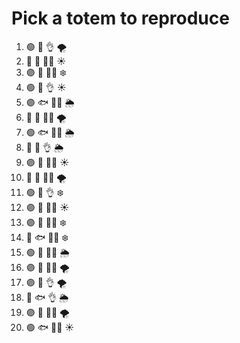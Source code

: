 # Pick a totem to reproduce

1. 🟢 🐄 👌 🌪️
2. 🔴 🐘 🫶🏾 ☀️
3. 🟣 🐘 👍🏼 ❄️
4. 🟢 🐘 👌 ☀️
5. 🟣 🐟 👍🏼 🌦️
6. 🔴 🐔 👍🏼 🌪️
7. 🟢 🐟 🤞🏿 🌦️
8. 🔴 🐄 👌 🌦️
9. 🟣 🐄 🤞🏿 ☀️
10. 🔴 🐄 🫶🏾 🌪️
11. 🟢 🐔 👌 ❄️
12. 🟣 🐔 🤞🏿 ☀️
13. 🟣 🐄 👍🏼 ❄️
14. 🔴 🐟 🤞🏿 ❄️
15. 🟢 🐄 🫶🏾 🌦️
16. 🟣 🐔 🫶🏾 🌪️
17. 🟣 🐘 👌 🌪️
18. 🔴 🐟 👌 🌦️
19. 🟣 🐄 🫶🏾 🌪️
20. 🟢 🐟 👍🏼 ☀️
